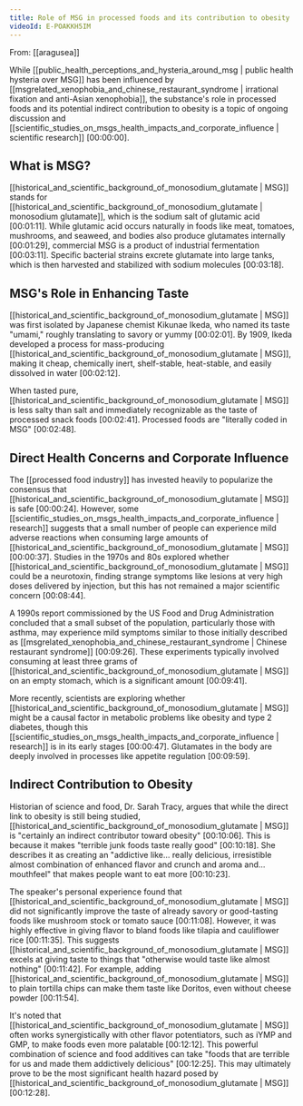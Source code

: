 ```yaml
---
title: Role of MSG in processed foods and its contribution to obesity
videoId: E-POAKKH5IM
---
```


From: [[aragusea]] <br/> 

While [[public_health_perceptions_and_hysteria_around_msg | public health hysteria over MSG]] has been influenced by [[msgrelated_xenophobia_and_chinese_restaurant_syndrome | irrational fixation and anti-Asian xenophobia]], the substance's role in processed foods and its potential indirect contribution to obesity is a topic of ongoing discussion and [[scientific_studies_on_msgs_health_impacts_and_corporate_influence | scientific research]] <a class="yt-timestamp" data-t="00:00:00">[00:00:00]</a>.

## What is MSG?
[[historical_and_scientific_background_of_monosodium_glutamate | MSG]] stands for [[historical_and_scientific_background_of_monosodium_glutamate | monosodium glutamate]], which is the sodium salt of glutamic acid <a class="yt-timestamp" data-t="00:01:11">[00:01:11]</a>. While glutamic acid occurs naturally in foods like meat, tomatoes, mushrooms, and seaweed, and bodies also produce glutamates internally <a class="yt-timestamp" data-t="00:01:29">[00:01:29]</a>, commercial MSG is a product of industrial fermentation <a class="yt-timestamp" data-t="00:03:11">[00:03:11]</a>. Specific bacterial strains excrete glutamate into large tanks, which is then harvested and stabilized with sodium molecules <a class="yt-timestamp" data-t="00:03:18">[00:03:18]</a>.

## MSG's Role in Enhancing Taste
[[historical_and_scientific_background_of_monosodium_glutamate | MSG]] was first isolated by Japanese chemist Kikunae Ikeda, who named its taste "umami," roughly translating to savory or yummy <a class="yt-timestamp" data-t="00:02:01">[00:02:01]</a>. By 1909, Ikeda developed a process for mass-producing [[historical_and_scientific_background_of_monosodium_glutamate | MSG]], making it cheap, chemically inert, shelf-stable, heat-stable, and easily dissolved in water <a class="yt-timestamp" data-t="00:02:12">[00:02:12]</a>.

When tasted pure, [[historical_and_scientific_background_of_monosodium_glutamate | MSG]] is less salty than salt and immediately recognizable as the taste of processed snack foods <a class="yt-timestamp" data-t="00:02:41">[00:02:41]</a>. Processed foods are "literally coded in MSG" <a class="yt-timestamp" data-t="00:02:48">[00:02:48]</a>.

## Direct Health Concerns and Corporate Influence
The [[processed food industry]] has invested heavily to popularize the consensus that [[historical_and_scientific_background_of_monosodium_glutamate | MSG]] is safe <a class="yt-timestamp" data-t="00:00:24">[00:00:24]</a>. However, some [[scientific_studies_on_msgs_health_impacts_and_corporate_influence | research]] suggests that a small number of people can experience mild adverse reactions when consuming large amounts of [[historical_and_scientific_background_of_monosodium_glutamate | MSG]] <a class="yt-timestamp" data-t="00:00:37">[00:00:37]</a>. Studies in the 1970s and 80s explored whether [[historical_and_scientific_background_of_monosodium_glutamate | MSG]] could be a neurotoxin, finding strange symptoms like lesions at very high doses delivered by injection, but this has not remained a major scientific concern <a class="yt-timestamp" data-t="00:08:44">[00:08:44]</a>.

A 1990s report commissioned by the US Food and Drug Administration concluded that a small subset of the population, particularly those with asthma, may experience mild symptoms similar to those initially described as [[msgrelated_xenophobia_and_chinese_restaurant_syndrome | Chinese restaurant syndrome]] <a class="yt-timestamp" data-t="00:09:26">[00:09:26]</a>. These experiments typically involved consuming at least three grams of [[historical_and_scientific_background_of_monosodium_glutamate | MSG]] on an empty stomach, which is a significant amount <a class="yt-timestamp" data-t="00:09:41">[00:09:41]</a>.

More recently, scientists are exploring whether [[historical_and_scientific_background_of_monosodium_glutamate | MSG]] might be a causal factor in metabolic problems like obesity and type 2 diabetes, though this [[scientific_studies_on_msgs_health_impacts_and_corporate_influence | research]] is in its early stages <a class="yt-timestamp" data-t="00:00:47">[00:00:47]</a>. Glutamates in the body are deeply involved in processes like appetite regulation <a class="yt-timestamp" data-t="00:09:59">[00:09:59]</a>.

## Indirect Contribution to Obesity
Historian of science and food, Dr. Sarah Tracy, argues that while the direct link to obesity is still being studied, [[historical_and_scientific_background_of_monosodium_glutamate | MSG]] is "certainly an indirect contributor toward obesity" <a class="yt-timestamp" data-t="00:10:06">[00:10:06]</a>. This is because it makes "terrible junk foods taste really good" <a class="yt-timestamp" data-t="00:10:18">[00:10:18]</a>. She describes it as creating an "addictive like... really delicious, irresistible almost combination of enhanced flavor and crunch and aroma and... mouthfeel" that makes people want to eat more <a class="yt-timestamp" data-t="00:10:23">[00:10:23]</a>.

The speaker's personal experience found that [[historical_and_scientific_background_of_monosodium_glutamate | MSG]] did not significantly improve the taste of already savory or good-tasting foods like mushroom stock or tomato sauce <a class="yt-timestamp" data-t="00:11:08">[00:11:08]</a>. However, it was highly effective in giving flavor to bland foods like tilapia and cauliflower rice <a class="yt-timestamp" data-t="00:11:35">[00:11:35]</a>. This suggests [[historical_and_scientific_background_of_monosodium_glutamate | MSG]] excels at giving taste to things that "otherwise would taste like almost nothing" <a class="yt-timestamp" data-t="00:11:42">[00:11:42]</a>. For example, adding [[historical_and_scientific_background_of_monosodium_glutamate | MSG]] to plain tortilla chips can make them taste like Doritos, even without cheese powder <a class="yt-timestamp" data-t="00:11:54">[00:11:54]</a>.

It's noted that [[historical_and_scientific_background_of_monosodium_glutamate | MSG]] often works synergistically with other flavor potentiators, such as iYMP and GMP, to make foods even more palatable <a class="yt-timestamp" data-t="00:12:12">[00:12:12]</a>. This powerful combination of science and food additives can take "foods that are terrible for us and made them addictively delicious" <a class="yt-timestamp" data-t="00:12:25">[00:12:25]</a>. This may ultimately prove to be the most significant health hazard posed by [[historical_and_scientific_background_of_monosodium_glutamate | MSG]] <a class="yt-timestamp" data-t="00:12:28">[00:12:28]</a>.